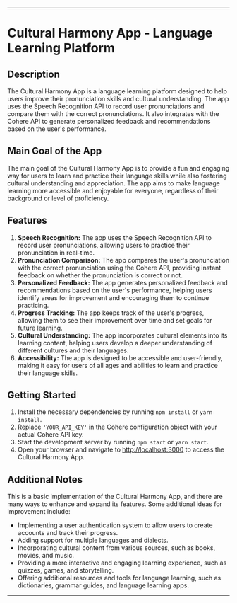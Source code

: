 

---

# Cultural Harmony App - Language Learning Platform

## Description
The Cultural Harmony App is a language learning platform designed to help users improve their pronunciation skills and cultural understanding. The app uses the Speech Recognition API to record user pronunciations and compare them with the correct pronunciations. It also integrates with the Cohere API to generate personalized feedback and recommendations based on the user's performance.

## Main Goal of the App
The main goal of the Cultural Harmony App is to provide a fun and engaging way for users to learn and practice their language skills while also fostering cultural understanding and appreciation. The app aims to make language learning more accessible and enjoyable for everyone, regardless of their background or level of proficiency.

## Features
1. **Speech Recognition:** The app uses the Speech Recognition API to record user pronunciations, allowing users to practice their pronunciation in real-time.
2. **Pronunciation Comparison:** The app compares the user's pronunciation with the correct pronunciation using the Cohere API, providing instant feedback on whether the pronunciation is correct or not.
3. **Personalized Feedback:** The app generates personalized feedback and recommendations based on the user's performance, helping users identify areas for improvement and encouraging them to continue practicing.
4. **Progress Tracking:** The app keeps track of the user's progress, allowing them to see their improvement over time and set goals for future learning.
5. **Cultural Understanding:** The app incorporates cultural elements into its learning content, helping users develop a deeper understanding of different cultures and their languages.
6. **Accessibility:** The app is designed to be accessible and user-friendly, making it easy for users of all ages and abilities to learn and practice their language skills.

## Getting Started
1. Install the necessary dependencies by running `npm install` or `yarn install`.
2. Replace `'YOUR_API_KEY'` in the Cohere configuration object with your actual Cohere API key.
3. Start the development server by running `npm start` or `yarn start`.
4. Open your browser and navigate to [http://localhost:3000](http://localhost:3000) to access the Cultural Harmony App.

## Additional Notes
This is a basic implementation of the Cultural Harmony App, and there are many ways to enhance and expand its features. Some additional ideas for improvement include:
- Implementing a user authentication system to allow users to create accounts and track their progress.
- Adding support for multiple languages and dialects.
- Incorporating cultural content from various sources, such as books, movies, and music.
- Providing a more interactive and engaging learning experience, such as quizzes, games, and storytelling.
- Offering additional resources and tools for language learning, such as dictionaries, grammar guides, and language learning apps.

---
